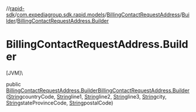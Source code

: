 //[rapid-sdk](../../../../index.md)/[com.expediagroup.sdk.rapid.models](../../index.md)/[BillingContactRequestAddress](../index.md)/[Builder](index.md)/[BillingContactRequestAddress.Builder](-billing-contact-request-address.-builder.md)

# BillingContactRequestAddress.Builder

[JVM]\

public [BillingContactRequestAddress.Builder](index.md)[BillingContactRequestAddress.Builder](-billing-contact-request-address.-builder.md)([String](https://docs.oracle.com/javase/8/docs/api/java/lang/String.html)countryCode, [String](https://docs.oracle.com/javase/8/docs/api/java/lang/String.html)line1, [String](https://docs.oracle.com/javase/8/docs/api/java/lang/String.html)line2, [String](https://docs.oracle.com/javase/8/docs/api/java/lang/String.html)line3, [String](https://docs.oracle.com/javase/8/docs/api/java/lang/String.html)city, [String](https://docs.oracle.com/javase/8/docs/api/java/lang/String.html)stateProvinceCode, [String](https://docs.oracle.com/javase/8/docs/api/java/lang/String.html)postalCode)

